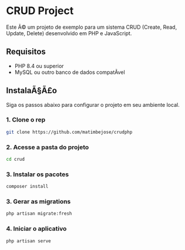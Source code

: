 # CRUD Project

Este Ã© um projeto de exemplo para um sistema CRUD (Create, Read, Update, Delete) desenvolvido em PHP e JavaScript.



## Requisitos

- PHP 8.4 ou superior
- MySQL ou outro banco de dados compatÃ­vel

## InstalaÃ§Ã£o

Siga os passos abaixo para configurar o projeto em seu ambiente local.

### 1. Clone o rep

```sh
git clone https://github.com/matimbejose/crudphp
```
### 2. Acesse a pasta do projeto
```sh
cd crud
```
### 3. Instalar os pacotes
```sh
composer install 
```

### 3. Gerar as migrations
```sh
php artisan migrate:fresh
```

### 4. Iniciar o aplicativo
```sh
php artisan serve
```
